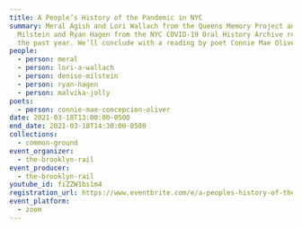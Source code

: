 ```yaml
---
title: A People’s History of the Pandemic in NYC
summary: Meral Agish and Lori Wallach from the Queens Memory Project and Denise
  Milstein and Ryan Hagen from the NYC COVID-19 Oral History Archive reflect on
  the past year. We’ll conclude with a reading by poet Connie Mae Oliver.
people:
  - person: meral
  - person: lori-a-wallach
  - person: denise-milstein
  - person: ryan-hagen
  - person: malvika-jolly
poets:
  - person: connie-mae-concepcion-oliver
date: 2021-03-18T13:00:00-0500
end_date: 2021-03-18T14:30:00-0500
collections:
  - common-ground
event_organizer:
  - the-brooklyn-rail
event_producer:
  - the-brooklyn-rail
youtube_id: fiZZW1bs1m4
registration_url: https://www.eventbrite.com/e/a-peoples-history-of-the-pandemic-in-nyc-tickets-145915466087
event_platform:
  - zoom
---
```

